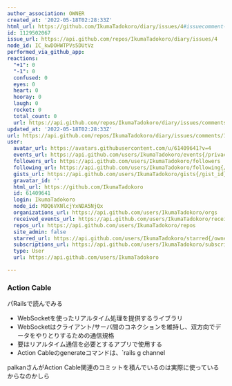 ```yaml
---
author_association: OWNER
created_at: '2022-05-18T02:28:33Z'
html_url: https://github.com/IkumaTadokoro/diary/issues/4#issuecomment-1129502067
id: 1129502067
issue_url: https://api.github.com/repos/IkumaTadokoro/diary/issues/4
node_id: IC_kwDOHWTPVs5DUtVz
performed_via_github_app: 
reactions:
  "+1": 0
  "-1": 0
  confused: 0
  eyes: 0
  heart: 0
  hooray: 0
  laugh: 0
  rocket: 0
  total_count: 0
  url: https://api.github.com/repos/IkumaTadokoro/diary/issues/comments/1129502067/reactions
updated_at: '2022-05-18T02:28:33Z'
url: https://api.github.com/repos/IkumaTadokoro/diary/issues/comments/1129502067
user:
  avatar_url: https://avatars.githubusercontent.com/u/61409641?v=4
  events_url: https://api.github.com/users/IkumaTadokoro/events{/privacy}
  followers_url: https://api.github.com/users/IkumaTadokoro/followers
  following_url: https://api.github.com/users/IkumaTadokoro/following{/other_user}
  gists_url: https://api.github.com/users/IkumaTadokoro/gists{/gist_id}
  gravatar_id: ''
  html_url: https://github.com/IkumaTadokoro
  id: 61409641
  login: IkumaTadokoro
  node_id: MDQ6VXNlcjYxNDA5NjQx
  organizations_url: https://api.github.com/users/IkumaTadokoro/orgs
  received_events_url: https://api.github.com/users/IkumaTadokoro/received_events
  repos_url: https://api.github.com/users/IkumaTadokoro/repos
  site_admin: false
  starred_url: https://api.github.com/users/IkumaTadokoro/starred{/owner}{/repo}
  subscriptions_url: https://api.github.com/users/IkumaTadokoro/subscriptions
  type: User
  url: https://api.github.com/users/IkumaTadokoro

---
```

### Action Cable

パRailsで読んでみる

- WebSocketを使ったリアルタイム処理を提供するライブラリ
- WebSocketはクライアント/サーバ間のコネクションを維持し、双方向でデータをやりとりするための通信規格
- 要はリアルタイム通信を必要とするアプリで使用する
- Action Cableのgenerateコマンドは、`rails g channel

palkanさんがAction Cable関連のコミットを積んでいるのは実際に使っているからなのかしら
